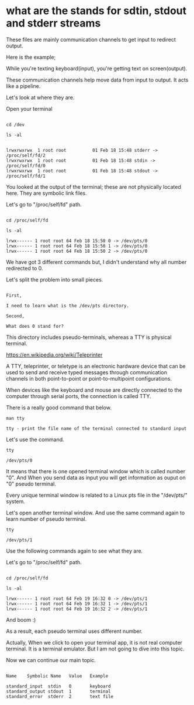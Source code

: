 # what are the stands for  sdtin, stdout and stderr streams


These files are mainly communication channels to get input to redirect output.

Here is the example; 

While you're texting keyboard(input), you're getting text on screen(output).

These communication channels help move data from input to output. It acts like a pipeline.



Let's look at where they are.

Open your terminal 

```SHELL

cd /dev

ls -al

```

```SHELL

lrwxrwxrwx  1 root root          01 Feb 18 15:48 stderr -> /proc/self/fd/2
lrwxrwxrwx  1 root root          01 Feb 18 15:48 stdin -> /proc/self/fd/0
lrwxrwxrwx  1 root root          01 Feb 18 15:48 stdout -> /proc/self/fd/1

```

You looked at the output of the terminal; these are not physically located here. They are symbolic link files. 

Let's go to "/proc/self/fd" path.

```SHELL

cd /proc/self/fd

ls -al

```

```SHELL
lrwx------ 1 root root 64 Feb 18 15:50 0 -> /dev/pts/0
lrwx------ 1 root root 64 Feb 18 15:50 1 -> /dev/pts/0
lrwx------ 1 root root 64 Feb 18 15:50 2 -> /dev/pts/0
```

We have got 3 different commands but, I didn't understand why all number redirected to 0.

Let's split the problem into small pieces.

```

First, 

I need to learn what is the /dev/pts directory.

Second,

What does 0 stand for?

```


This directory includes pseudo-terminals, whereas a TTY is physical terminal.

https://en.wikipedia.org/wiki/Teleprinter

A TTY, teleprinter, or teletype is an electronic hardware device that can be used to send and receive typed messages through communication channels in both point-to-point or point-to-multipoint configurations.

When devices like the keyboard and mouse are directly connected to the computer through serial ports, the connection is called TTY.

There is a really good command that below.

```SHELL
man tty
````

```SHELL
tty - print the file name of the terminal connected to standard input
```

Let's use the command.

```SHELL
tty
```

```SHELL
/dev/pts/0
```

It means that there is one opened terminal window which is called number "0". And When you send data as input you will get information as ouput on "0" pseudo terminal.


Every unique terminal window is related to a Linux pts file in the "/dev/pts/" system.


Let's open another terminal window. And use the same command again to learn number of pseudo terminal.


```SHELL
tty
```

```SHELL
/dev/pts/1
```
 

Use the following commands again to see what they are.

Let's go to "/proc/self/fd" path.

```SHELL

cd /proc/self/fd

ls -al

```

```SHELL
lrwx------ 1 root root 64 Feb 19 16:32 0 -> /dev/pts/1
lrwx------ 1 root root 64 Feb 19 16:32 1 -> /dev/pts/1
lrwx------ 1 root root 64 Feb 19 16:32 2 -> /dev/pts/1
```
 
And boom :)

As a result, each pseudo terminal uses different number.

Actually, When we click to open your terminal app, it is not real computer terminal. It is a terminal emulator. But I am not going to dive into this topic.



Now we can continue our main topic.


```SHELL

Name	Symbolic Name	Value	Example

standard_input	stdin	0		keyboard
standard_output	stdout	1		terminal
standard_error	stderr	2		text file

```










